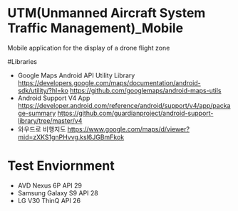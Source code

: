 # UTM(Unmanned Aircraft System Traffic Management)_Mobile
Mobile application for the display of a drone flight zone 

#Libraries
- Google Maps Android API Utility Library
	https://developers.google.com/maps/documentation/android-sdk/utility/?hl=ko
	https://github.com/googlemaps/android-maps-utils
- Android Support V4 App
	https://developer.android.com/reference/android/support/v4/app/package-summary
	https://github.com/guardianproject/android-support-library/tree/master/v4
- 와우드로 비행지도
	https://www.google.com/maps/d/viewer?mid=zXKS1gnPHvvg.ksl6JGBmFkok

# Test Enviornment
- AVD Nexus 6P API 29
- Samsung Galaxy S9 API 28
- LG V30 ThinQ API 26
